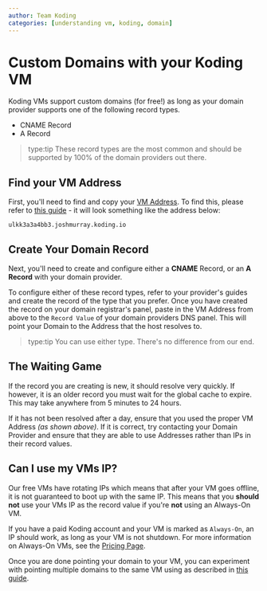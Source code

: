 ```yaml
---
author: Team Koding
categories: [understanding vm, koding, domain]
---
```


# Custom Domains with your Koding VM

Koding VMs support custom domains (for free!) as long as your domain provider
supports one of the following record types.
- CNAME Record
- A Record

> type:tip
> These record types are the most common and should be supported by 100% of the 
> domain providers out there.

## Find your VM Address
First, you'll need to find and copy your [VM Address][vm hostname]. To
find this, please refer to [this guide][vm hostname] - it will look
something like the address below:

```
ulkk3a3a4bb3.joshmurray.koding.io
```

## Create Your Domain Record

Next, you'll need to create and configure either a **CNAME** Record, or
an **A Record** with your domain provider.

To configure either of these record types, refer to your provider's guides
and create the record of the type that you prefer. Once you have created the record 
on your domain registrar's panel, paste in the VM Address from above to the `Record Value` of
your domain providers DNS panel. This will point your Domain to the Address that the host resolves to.
> type:tip
> You can use either type. There's no difference from our end.



## The Waiting Game
If the record you are creating is new, it should resolve very quickly. If
however, it is an older record you must wait for the global cache to expire.
This may take anywhere from 5 minutes to 24 hours.

If it has not been resolved after a day, ensure that you used the proper
VM Address *(as shown above)*. If it is correct, try contacting your
Domain Provider and ensure that they are able to use Addresses rather
than IPs in their record values.

## Can I use my VMs IP?
Our free VMs have rotating IPs which means that after your VM goes
offline, it is not guaranteed to boot up with the same IP. This means
that you **should not** use your VMs IP as the record value if you're
**not** using an Always-On VM.

If you have a paid Koding account and your VM is marked as `Always-On`, 
an IP should work, as long as your VM is not shutdown. For more information 
on Always-On VMs, see the [Pricing Page][pricing].

Once you are done pointing your domain to your VM, you can experiment with
pointing multiple domains to the same VM using as described in [this guide](http://learn.koding.com/guides/vhosts-and-subdomains/).

[vm hostname]: /faq/vm-hostname
[pricing]: https://koding.com/Pricing
